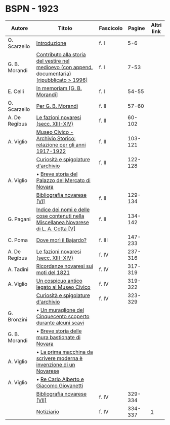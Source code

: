 # BSPN - 1923

| Autore        | Titolo                                                                                                                                                | Fascicolo | Pagine   | Altri link                                             |
|---------------|-------------------------------------------------------------------------------------------------------------------------------------------------------|-----------|----------|--------------------------------------------------------|
| O. Scarzello  | [Introduzione](https://en.calameo.com/read/007260735b5d878e15e94)                                                                                     | f. I      | 5-6      |                                                        |
| G. B. Morandi | [Contributo alla storia del vestire nel medioevo (con append. documentaria) [ripubblicato > 1996]](https://en.calameo.com/read/007260735b5d878e15e94) | f. I      | 7-53     |                                                        |
| E. Celli      | [In memoriam [G. B. Morandi]](https://en.calameo.com/read/007260735b5d878e15e94)                                                                      | f. I      | 54-55    |                                                        |
| O. Scarzello  | [Per G. B. Morandi](https://en.calameo.com/read/007260735e1d592f22e27)                                                                                | f. II     | 57-60    |                                                        |
| A. De Regibus | [Le fazioni novaresi (secc. XIII-XIV)](https://en.calameo.com/read/007260735e1d592f22e27)                                                             | f. II     | 60-102   |                                                        |
| A. Viglio     | [Museo Civico - Archivio Storico: relazione per gli anni 1917-1922](https://en.calameo.com/read/007260735e1d592f22e27)                                | f. II     | 103-121  |                                                        |
|               | [Curiosità e spigolature d'archivio](https://en.calameo.com/read/007260735e1d592f22e27)                                                               | f. II     | 122-128  |                                                        |
| A. Viglio     | • [Breve storia del Palazzo del Mercato di Novara](https://en.calameo.com/read/007260735e1d592f22e27)                                                 |           |          |                                                        |
|               | [Bibliografia novarese [VI]](https://en.calameo.com/read/007260735e1d592f22e27)                                                                       | f. II     | 129-134  |                                                        |
| G. Pagani     | [Indice dei nomi e delle cose contenuti nella Miscellanea Novarese di L. A. Cotta [V]](https://en.calameo.com/read/007260735e1d592f22e27)             | f. II     | 134-142  |                                                        |
| C. Poma       | [Dove morì il Bajardo?](https://en.calameo.com/read/00726073503e6379a57af)                                                                            | f. III    | 147- 233 |                                                        |
| A. De Regibus | [Le fazioni novaresi (secc. XIII-XIV)](https://en.calameo.com/read/00726073563ffd1a3dd08)                                                             | f. IV     | 237-316  |                                                        |
| A. Tadini     | [Ricordanze novaresi sui moti del 1821](https://en.calameo.com/read/00726073563ffd1a3dd08)                                                            | f. IV     | 317-319  |                                                        |
| A. Viglio     | [Un cospicuo antico legato al Museo Civico](https://en.calameo.com/read/00726073563ffd1a3dd08)                                                        | f. IV     | 319-322  |                                                        |
|               | [Curiosità e spigolature d'archivio](https://en.calameo.com/read/00726073563ffd1a3dd08)                                                               | f. IV     | 323-329  |                                                        |
| G. Bronzini   | • [Un muraglione del Cinquecento scoperto durante alcuni scavi](https://en.calameo.com/read/00726073563ffd1a3dd08)                                    |           |          |                                                        |
| G. B. Morandi | • [Breve storia delle mura bastionate di Novara](https://en.calameo.com/read/00726073563ffd1a3dd08)                                                   |           |          |                                                        |
| A. Viglio     | • [La prima macchina da scrivere moderna è invenzione di un Novarese](https://en.calameo.com/read/00726073563ffd1a3dd08)                              |           |          |                                                        |
| A. Viglio     | • [Re Carlo Alberto e Giacomo Giovanetti](https://en.calameo.com/read/00726073563ffd1a3dd08)                                                          |           |          |                                                        |
|               | [Bibliografia novarese [VII]](https://en.calameo.com/read/00726073563ffd1a3dd08)                                                                      | f. IV     | 329-334  |                                                        |
|               | [Notiziario](http://www.ssno.it/BSPNo/bspn_not23.html#234)                                                                                            | f. IV     | 334-337  | [1](https://en.calameo.com/read/00726073563ffd1a3dd08) |
